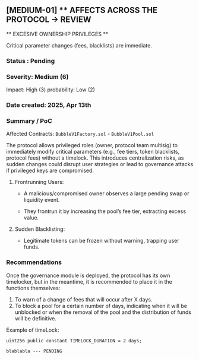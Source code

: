 ## [MEDIUM-01] \*\* AFFECTS ACROSS THE PROTOCOL -> REVIEW

** EXCESIVE OWNERSHIP PRIVILEGES **

Critical parameter changes (fees, blacklists) are immediate.

### Status : Pending

### Severity: Medium (6)

Impact: High (3)
probability: Low (2)

### Date created: 2025, Apr 13th

### Summary / PoC

Affected Contracts: `BubbleV1Factory.sol` - `BubbleV1Pool.sol`

The protocol allows privileged roles (owner, protocol team multisig) to immediately modify critical parameters (e.g., fee tiers, token blacklists, protocol fees) without a timelock. This introduces centralization risks, as sudden changes could disrupt user strategies or lead to governance attacks if privileged keys are compromised.

1. Frontrunning Users:

   - A malicious/compromised owner observes a large pending swap or liquidity event.

   - They frontrun it by increasing the pool’s fee tier, extracting excess value.

2. Sudden Blacklisting:

   - Legitimate tokens can be frozen without warning, trapping user funds.

### Recommendations

Once the governance module is deployed, the protocol has its own timelocker, but in the meantime, it is recommended to place it in the functions themselves:

1. To warn of a change of fees that will occur after X days.
2. To block a pool for a certain number of days, indicating when it will be unblocked or when the removal of the pool and the distribution of funds will be definitive.

Example of timeLock:

```
uint256 public constant TIMELOCK_DURATION = 2 days;

blablabla --- PENDING


```
